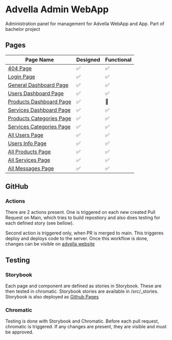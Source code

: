 # Advella Admin WebApp

Administration panel for management for Advella WebApp and App. Part of bachelor project

## Pages
| Page Name | Designed | Functional |
| --------- | -------- | ---------- |
| [404 Page](https://admin.advella.popal.dev/404) | :white_check_mark: | :white_check_mark: |
| [Login Page](https://admin.advella.popal.dev/) | :white_check_mark: | :white_check_mark: |
| [General Dashboard Page](https://admin.advella.popal.dev/dashboard) | :white_check_mark: | :white_check_mark: |
| [Users Dashboard Page](https://admin.advella.popal.dev/dashboard/users) | :white_check_mark: | :white_check_mark: |
| [Products Dashboard Page](https://admin.advella.popal.dev/dashboard/products) | :white_check_mark: | :construction: |
| [Services Dashboard Page](https://admin.advella.popal.dev/dashboard/services) | :white_check_mark: | :white_check_mark: |
| [Products Categories Page](https://admin.advella.popal.dev/category/products) | :white_check_mark: | :white_check_mark: |
| [Services Categories Page](https://admin.advella.popal.dev/category/services) | :white_check_mark: | :white_check_mark: |
| [All Users Page](https://admin.advella.popal.dev/users) | :white_check_mark: | :white_check_mark: |
| [Users Info Page](https://admin.advella.popal.dev/users) | :white_check_mark: | :white_check_mark: |
| [All Products Page](https://admin.advella.popal.dev/products) | :white_check_mark: | :white_check_mark: |
| [All Services Page](https://admin.advella.popal.dev/services) | :white_check_mark: | :white_check_mark: | 
| [All Messages Page](https://admin.advella.popal.dev/messages) | :white_check_mark: | :white_check_mark: |

## GitHub

### Actions

There are 2 actions present. One is triggered on each new created Pull Request on Main, which tries to build repostiory and also does testing for each defined story (see bellow). 

Second action is triggered only, when PR is merged to main. This triggeres deploy and deploys code to the server. Once this workflow is done, changes can be visible on [advella website](https://admin.advella.popal.dev/)

## Testing

### Storybook

Each page and component are defined as stories in Storybook. These are then tested in chromatic. Storybook stories are available in /src/_stories. Storybook is also deployed as [Github Pages](https://group27-endgame.github.io/advella-frontend-webapp-admin/)

### Chromatic

Testing is done with Storybook and Chromatic. Before each pull request, chromatic is triggered. If any changes are present, they are visible and must be approved.
